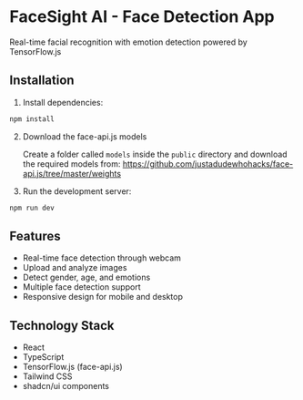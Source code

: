 
# FaceSight AI - Face Detection App

Real-time facial recognition with emotion detection powered by TensorFlow.js

## Installation

1. Install dependencies:
```bash
npm install
```

2. Download the face-api.js models
   
   Create a folder called `models` inside the `public` directory and download the required models from:
   https://github.com/justadudewhohacks/face-api.js/tree/master/weights

3. Run the development server:
```bash
npm run dev
```

## Features

- Real-time face detection through webcam
- Upload and analyze images
- Detect gender, age, and emotions
- Multiple face detection support
- Responsive design for mobile and desktop

## Technology Stack

- React
- TypeScript
- TensorFlow.js (face-api.js)
- Tailwind CSS
- shadcn/ui components
